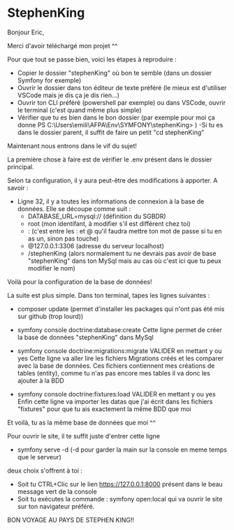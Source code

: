 # StephenKing
Bonjour Eric,

Merci d'avoir téléchargé mon projet ^^

Pour que tout se passe bien, voici les étapes à reproduire : 

- Copier le dossier "stephenKing" où bon te semble (dans un dossier Symfony for exemple)
- Ouvrir le dossier dans ton éditeur de texte préféré (le mieux est d'utiliser VSCode mais je dis ça je dis rien...)
- Ouvrir ton CLI préféré (powershell par exemple) ou dans VSCode, ouvrir le terminal (c'est quand même plus simple)
- Vérifier que tu es bien dans le bon dossier (par exemple pour moi ça donne PS C:\Users\emili\AFPA\Env\SYMFONY\stephenKing> )
	-Si tu es dans le dossier parent, il suffit de faire un petit "cd stephenKing"

Maintenant nous entrons dans le vif du sujet!

La première chose à faire est de vérifier le .env présent dans le dossier principal.

Selon ta configuration, il y aura peut-être des modifications à apporter. A savoir : 
- Ligne 32, il y a toutes les informations de connexion à la base de données. Elle se découpe comme suit :
	-  DATABASE_URL=mysql:// (définition du SGBDR)
	-  root (mon identifant, à modifier s'il est différent chez toi)
	-  : (c'est entre les : et @ qu'il faudra mettre ton mot de passe si tu en as un, sinon pas touche)
	-  @127.0.0.1:3306 (adresse du serveur localhost)
	-  /stephenKing (alors normalement tu ne devrais pas avoir de base "stephenKing" dans ton MySql mais au cas où c'est ici que tu peux modifier le nom)

Voilà pour la configuration de la base de données!

La suite est plus simple. 
Dans ton terminal, tapes les lignes suivantes : 

- composer update (permet d'installer les packages qui n'ont pas été mis sur github (trop lourd))

- symfony console doctrine:database:create
	Cette ligne permet de créer la base de données "stephenKing" dans MySql

- symfony console doctrine:migrations:migrate
  VALIDER en mettant y ou yes
	Cette ligne va aller lire les fichiers Migrations créés et les comparer avec la base de données. 
	Ces fichiers contiennent mes créations de tables (entity), comme tu n'as pas encore mes tables il va donc les ajouter à la BDD

- symfony console doctrine:fixtures:load
  VALIDER en mettant y ou yes
	Enfin cette ligne va importer les datas que j'ai écrit dans les fichiers "fixtures" pour que tu ais exactement la même BDD que moi

Et voilà, tu as la même base de données que moi ^^

Pour ouvrir le site, il te suffit juste d'entrer cette ligne

- symfony serve -d (-d pour garder la main sur la console en meme temps que le serveur)

deux choix s'offrent à toi : 

 - Soit tu CTRL+Clic sur le lien https://127.0.0.1:8000 présent dans le beau message vert de la console
 - Soit tu exécutes la commande : symfony open:local    qui va ouvrir le site sur ton navigateur préféré.

BON VOYAGE AU PAYS DE STEPHEN KING!!
